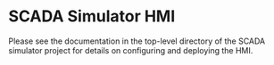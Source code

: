 # SCADA Simulator HMI

Please see the documentation in the top-level directory of the SCADA simulator project for details on configuring and deploying the HMI.
